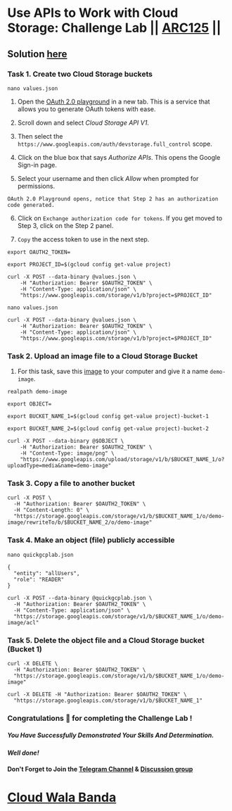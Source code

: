 # Use APIs to Work with Cloud Storage: Challenge Lab || [ARC125](https://www.cloudskillsboost.google/focuses/65991?parent=catalog) ||

## Solution [here](https://youtu.be/b8eWvia9jd8)

### Task 1. Create two Cloud Storage buckets

```
nano values.json
```
1. Open the [OAuth 2.0 playground](https://developers.google.com/oauthplayground/) in a new tab. This is a service that allows you to generate OAuth tokens with ease.

2. Scroll down and select *Cloud Storage API V1*.

3. Then select the `https://www.googleapis.com/auth/devstorage.full_control` scope.

4. Click on the blue box that says *Authorize APIs*. This opens the Google Sign-in page.

5. Select your username and then click *Allow* when prompted for permissions.

`OAuth 2.0 Playground opens, notice that Step 2 has an authorization code generated.`

6. Click on `Exchange authorization code for tokens`. If you get moved to Step 3, click on the Step 2 panel.

7. `Copy` the access token to use in the next step.

```
export OAUTH2_TOKEN=
```
```
export PROJECT_ID=$(gcloud config get-value project)

curl -X POST --data-binary @values.json \
    -H "Authorization: Bearer $OAUTH2_TOKEN" \
    -H "Content-Type: application/json" \
    "https://www.googleapis.com/storage/v1/b?project=$PROJECT_ID"
```
```
nano values.json
```
```
curl -X POST --data-binary @values.json \
    -H "Authorization: Bearer $OAUTH2_TOKEN" \
    -H "Content-Type: application/json" \
    "https://www.googleapis.com/storage/v1/b?project=$PROJECT_ID"
```

### Task 2. Upload an image file to a Cloud Storage Bucket

1. For this task, save this [image](https://cdn.qwiklabs.com/amN7kZDhflOmMUaM3tiFSjyw5yfXIqOxtrpslYJS2Kg%3D) to your computer and give it a name `demo-image`.

```
realpath demo-image
```
```
export OBJECT=
```
```
export BUCKET_NAME_1=$(gcloud config get-value project)-bucket-1

export BUCKET_NAME_2=$(gcloud config get-value project)-bucket-2
```
```
curl -X POST --data-binary @$OBJECT \
    -H "Authorization: Bearer $OAUTH2_TOKEN" \
    -H "Content-Type: image/png" \
    "https://www.googleapis.com/upload/storage/v1/b/$BUCKET_NAME_1/o?uploadType=media&name=demo-image"
```

### Task 3. Copy a file to another bucket

```
curl -X POST \
  -H "Authorization: Bearer $OAUTH2_TOKEN" \
  -H "Content-Length: 0" \
  "https://storage.googleapis.com/storage/v1/b/$BUCKET_NAME_1/o/demo-image/rewriteTo/b/$BUCKET_NAME_2/o/demo-image"
```

### Task 4. Make an object (file) publicly accessible

```
nano quickgcplab.json
```
```
{
  "entity": "allUsers",
  "role": "READER"
}
```
```
curl -X POST --data-binary @quickgcplab.json \
  -H "Authorization: Bearer $OAUTH2_TOKEN" \
  -H "Content-Type: application/json" \
  "https://storage.googleapis.com/storage/v1/b/$BUCKET_NAME_1/o/demo-image/acl"
```

### Task 5. Delete the object file and a Cloud Storage bucket (Bucket 1)

```
curl -X DELETE \
  -H "Authorization: Bearer $OAUTH2_TOKEN" \
  "https://storage.googleapis.com/storage/v1/b/$BUCKET_NAME_1/o/demo-image"

curl -X DELETE -H "Authorization: Bearer $OAUTH2_TOKEN" \
  "https://storage.googleapis.com/storage/v1/b/$BUCKET_NAME_1"
  ```

  ### Congratulations 🎉 for completing the Challenge Lab !

##### *You Have Successfully Demonstrated Your Skills And Determination.*

#### *Well done!*

#### Don't Forget to Join the [Telegram Channel](https://t.me/cloudwalabanda) & [Discussion group](https://t.me/cloudwalabandaChats)

# [Cloud Wala Banda](https://www.youtube.com/@cloudwalabanda)
